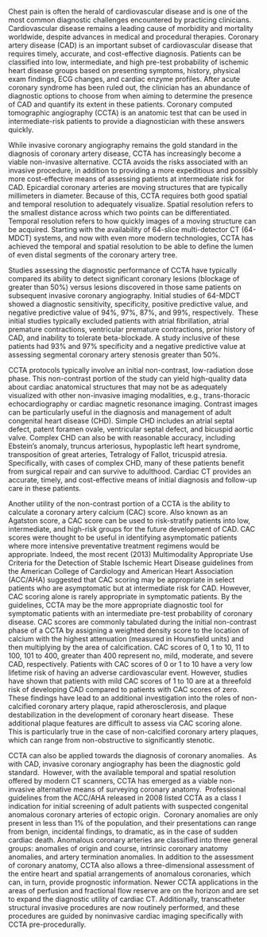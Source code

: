 Chest pain is often the herald of cardiovascular disease and is one of the most common diagnostic challenges encountered by practicing clinicians. Cardiovascular disease remains a leading cause of morbidity and mortality worldwide, despite advances in medical and procedural therapies. Coronary artery disease (CAD) is an important subset of cardiovascular disease that requires timely, accurate, and cost-effective diagnosis. Patients can be classified into low, intermediate, and high pre-test probability of ischemic heart disease groups based on presenting symptoms, history, physical exam findings, ECG changes, and cardiac enzyme profiles. After acute coronary syndrome has been ruled out, the clinician has an abundance of diagnostic options to choose from when aiming to determine the presence of CAD and quantify its extent in these patients. Coronary computed tomographic angiography (CCTA) is an anatomic test that can be used in intermediate-risk patients to provide a diagnostician with these answers quickly.

While invasive coronary angiography remains the gold standard in the diagnosis of coronary artery disease, CCTA has increasingly become a viable non-invasive alternative. CCTA avoids the risks associated with an invasive procedure, in addition to providing a more expeditious and possibly more cost-effective means of assessing patients at intermediate risk for CAD. Epicardial coronary arteries are moving structures that are typically millimeters in diameter. Because of this, CCTA requires both good spatial and temporal resolution to adequately visualize. Spatial resolution refers to the smallest distance across which two points can be differentiated. Temporal resolution refers to how quickly images of a moving structure can be acquired. Starting with the availability of 64-slice multi-detector CT (64-MDCT) systems, and now with even more modern technologies, CCTA has achieved the temporal and spatial resolution to be able to define the lumen of even distal segments of the coronary artery tree.

Studies assessing the diagnostic performance of CCTA have typically compared its ability to detect significant coronary lesions (blockage of greater than 50%) versus lesions discovered in those same patients on subsequent invasive coronary angiography. Initial studies of 64-MDCT showed a diagnostic sensitivity, specificity, positive predictive value, and negative predictive value of 94%, 97%, 87%, and 99%, respectively.  These initial studies typically excluded patients with atrial fibrillation, atrial premature contractions, ventricular premature contractions, prior history of CAD, and inability to tolerate beta-blockade. A study inclusive of these patients had 93% and 97% specificity and a negative predictive value at assessing segmental coronary artery stenosis greater than 50%.

CCTA protocols typically involve an initial non-contrast, low-radiation dose phase. This non-contrast portion of the study can yield high-quality data about cardiac anatomical structures that may not be as adequately visualized with other non-invasive imaging modalities, e.g., trans-thoracic echocardiography or cardiac magnetic resonance imaging. Contrast images can be particularly useful in the diagnosis and management of adult congenital heart disease (CHD). Simple CHD includes an atrial septal defect, patent foramen ovale, ventricular septal defect, and bicuspid aortic valve. Complex CHD can also be with reasonable accuracy, including Ebstein’s anomaly, truncus arteriosus, hypoplastic left heart syndrome, transposition of great arteries, Tetralogy of Fallot, tricuspid atresia. Specifically, with cases of complex CHD, many of these patients benefit from surgical repair and can survive to adulthood. Cardiac CT provides an accurate, timely, and cost-effective means of initial diagnosis and follow-up care in these patients.

Another utility of the non-contrast portion of a CCTA is the ability to calculate a coronary artery calcium (CAC) score. Also known as an Agatston score, a CAC score can be used to risk-stratify patients into low, intermediate, and high-risk groups for the future development of CAD. CAC scores were thought to be useful in identifying asymptomatic patients where more intensive preventative treatment regimens would be appropriate. Indeed, the most recent (2013) Multimodality Appropriate Use Criteria for the Detection of Stable Ischemic Heart Disease guidelines from the American College of Cardiology and American Heart Association (ACC/AHA) suggested that CAC scoring may be appropriate in select patients who are asymptomatic but at intermediate risk for CAD. However, CAC scoring alone is rarely appropriate in symptomatic patients. By the guidelines, CCTA may be the more appropriate diagnostic tool for symptomatic patients with an intermediate pre-test probability of coronary disease. CAC scores are commonly tabulated during the initial non-contrast phase of a CCTA by assigning a weighted density score to the location of calcium with the highest attenuation (measured in Hounsfield units) and then multiplying by the area of calcification. CAC scores of 0, 1 to 10, 11 to 100, 101 to 400, greater than 400 represent no, mild, moderate, and severe CAD, respectively. Patients with CAC scores of 0 or 1 to 10 have a very low lifetime risk of having an adverse cardiovascular event. However, studies have shown that patients with mild CAC scores of 1 to 10 are at a threefold risk of developing CAD compared to patients with CAC scores of zero. These findings have lead to an additional investigation into the roles of non-calcified coronary artery plaque, rapid atherosclerosis, and plaque destabilization in the development of coronary heart disease.  These additional plaque features are difficult to assess via CAC scoring alone.  This is particularly true in the case of non-calcified coronary artery plaques, which can range from non-obstructive to significantly stenotic.

CCTA can also be applied towards the diagnosis of coronary anomalies.  As with CAD, invasive coronary angiography has been the diagnostic gold standard.  However, with the available temporal and spatial resolution offered by modern CT scanners, CCTA has emerged as a viable non-invasive alternative means of surveying coronary anatomy.  Professional guidelines from the ACC/AHA released in 2008 listed CCTA as a class I indication for initial screening of adult patients with suspected congenital anomalous coronary arteries of ectopic origin.  Coronary anomalies are only present in less than 1% of the population, and their presentations can range from benign, incidental findings, to dramatic, as in the case of sudden cardiac death. Anomalous coronary arteries are classified into three general groups: anomalies of origin and course, intrinsic coronary anatomy anomalies, and artery termination anomalies. In addition to the assessment of coronary anatomy, CCTA also allows a three-dimensional assessment of the entire heart and spatial arrangements of anomalous coronaries, which can, in turn, provide prognostic information. Newer CCTA applications in the areas of perfusion and fractional flow reserve are on the horizon and are set to expand the diagnostic utility of cardiac CT. Additionally, transcatheter structural invasive procedures are now routinely performed, and these procedures are guided by noninvasive cardiac imaging specifically with CCTA pre-procedurally.